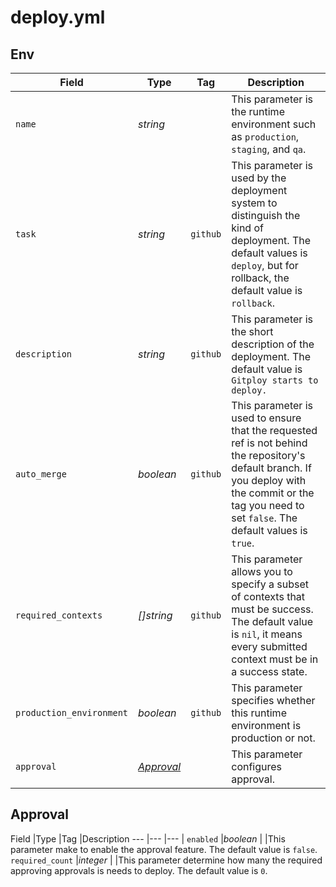 # deploy.yml

## Env

Field                    |Type                    |Tag       |Description
---                      |----                    |---       |---
`name`                   |*string*                |          |This parameter is the runtime environment such as `production`, `staging`, and `qa`. 
`task`                   |*string*                |`github`  |This parameter is used by the deployment system to distinguish the kind of deployment. The default values is `deploy`, but for rollback, the default value is `rollback`.
`description`            |*string*                |`github`  |This parameter is the short description of the deployment. The default value is `Gitploy starts to deploy.`
`auto_merge`             |*boolean*               |`github`  |This parameter is used to ensure that the requested ref is not behind the repository's default branch. If you deploy with the commit or the tag you need to set `false`. The default values is `true`.
`required_contexts`      |*[]string*              |`github`  |This parameter allows you to specify a subset of contexts that must be success. The default value is `nil`, it means every submitted context must be in a success state.
`production_environment` |*boolean*               |`github`  |This parameter specifies whether this runtime environment is production or not.
`approval`               |*[Approval](#approval)* |          |This parameter configures approval.

## Approval

Field            |Type      |Tag   |Description
---              |---       |---   |
`enabled`        |*boolean* |      |This parameter make to enable the approval feature. The default value is `false`.
`required_count` |*integer* |      |This parameter determine how many the required approving approvals is needs to deploy. The default value is `0`. 